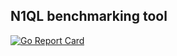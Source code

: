 N1QL benchmarking tool
----------------------

[![Go Report Card](https://goreportcard.com/badge/github.com/pavel-paulau/nb)](https://goreportcard.com/report/github.com/pavel-paulau/nb)

